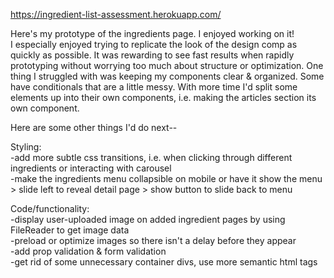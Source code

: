 https://ingredient-list-assessment.herokuapp.com/

Here's my prototype of the ingredients page. I enjoyed working on it!   
I especially enjoyed trying to replicate the look of the design comp as quickly as possible. It was rewarding to see fast results when rapidly prototyping without worrying too much about structure or optimization.
One thing I struggled with was keeping my components clear & organized. Some have conditionals that are a little messy. With more time I'd split some elements up into their own components, i.e. making the articles section its own component. 

Here are some other things I'd do next--

Styling:  
-add more subtle css transitions, i.e. when clicking through different ingredients or interacting with carousel  
-make the ingredients menu collapsible on mobile or have it show the menu > slide left to reveal detail page > show button to slide back to menu


Code/functionality:  
-display user-uploaded image on added ingredient pages by using FileReader to get image data  
-preload or optimize images so there isn't a delay before they appear  
-add prop validation & form validation  
-get rid of some unnecessary container divs, use more semantic html tags
